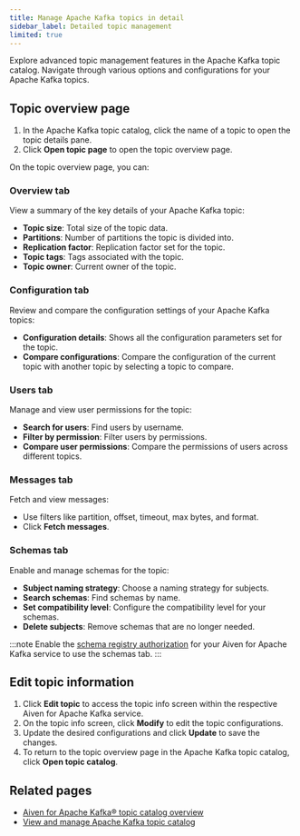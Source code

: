 ```yaml
---
title: Manage Apache Kafka topics in detail
sidebar_label: Detailed topic management
limited: true
---
```


Explore advanced topic management features in the Apache Kafka topic catalog. Navigate through various options and configurations for your Apache Kafka topics.

## Topic overview page

1. In the Apache Kafka topic catalog, click the name of a topic to open the topic details
   pane.
1. Click **Open topic page** to open the topic overview page.

On the topic overview page, you can:

### Overview tab

View a summary of the key details of your Apache Kafka topic:

- **Topic size**: Total size of the topic data.
- **Partitions**: Number of partitions the topic is divided into.
- **Replication factor**: Replication factor set for the topic.
- **Topic tags**: Tags associated with the topic.
- **Topic owner**: Current owner of the topic.

### Configuration tab

Review and compare the configuration settings of your Apache Kafka topics:

- **Configuration details**: Shows all the configuration parameters set for the topic.
- **Compare configurations**: Compare the configuration of the current topic with
  another topic by selecting a topic to compare.

### Users tab

Manage and view user permissions for the topic:

- **Search for users**: Find users by username.
- **Filter by permission**: Filter users by permissions.
- **Compare user permissions**: Compare the permissions of users across different topics.

### Messages tab

Fetch and view messages:

- Use filters like partition, offset, timeout, max bytes, and format.
- Click **Fetch messages**.

### Schemas tab

Enable and manage schemas for the topic:

- **Subject naming strategy**: Choose a naming strategy for subjects.
- **Search schemas**: Find schemas by name.
- **Set compatibility level**: Configure the compatibility level for your schemas.
- **Delete subjects**: Remove schemas that are no longer needed.

:::note
Enable the [schema registry authorization](/docs/products/kafka/concepts/schema-registry-authorization)
for your Aiven for Apache Kafka service to use the schemas tab.
:::

## Edit topic information

1. Click **Edit topic** to access the topic info screen within the
   respective Aiven for Apache Kafka service.
1. On the topic info screen, click **Modify** to edit the topic configurations.
1. Update the desired configurations and click **Update** to save the changes.
1. To return to the topic overview page in the Apache Kafka topic catalog,
   click **Open topic catalog**.

## Related pages

- [Aiven for Apache Kafka® topic catalog overview](/docs/products/kafka/concepts/topic-catalog-overview)
- [View and manage Apache Kafka topic catalog](/docs/products/kafka/howto/view-kafka-topic-catalog)
